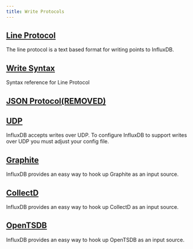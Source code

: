 ```yaml
---
title: Write Protocols
---
```


## [Line Protocol](/influxdb/v0.13/write_protocols/line/)

The line protocol is a text based format for writing points to InfluxDB.

## [Write Syntax](/influxdb/v0.13/write_protocols/write_syntax/)

Syntax reference for Line Protocol

## [JSON Protocol(REMOVED)](/influxdb/v0.13/write_protocols/json/)

## [UDP](/influxdb/v0.13/write_protocols/udp/)

InfluxDB accepts writes over UDP.
To configure InfluxDB to support writes over UDP you must adjust your config file.

## [Graphite](/influxdb/v0.13/write_protocols/graphite/)

InfluxDB provides an easy way to hook up Graphite as an input source.

## [CollectD](/influxdb/v0.13/write_protocols/collectd/)

InfluxDB provides an easy way to hook up CollectD as an input source.

## [OpenTSDB](/influxdb/v0.13/write_protocols/opentsdb/)

InfluxDB provides an easy way to hook up OpenTSDB as an input source.
